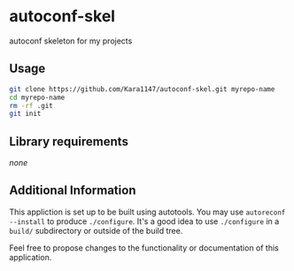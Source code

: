 # autoconf-skel
autoconf skeleton for my projects

## Usage
```bash
git clone https://github.com/Kara1147/autoconf-skel.git myrepo-name
cd myrepo-name
rm -rf .git
git init
```

## Library requirements
*none*

## Additional Information
This appliction is set up to be built using autotools. You may use
`autoreconf --install` to produce `./configure`. It's a good idea to use
`./configure` in a `build/` subdirectory or outside of the build tree.

Feel free to propose changes to the functionality or documentation of this
application.

